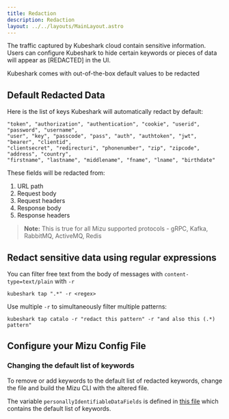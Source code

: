 ```yaml
---
title: Redaction
description: Redaction
layout: ../../layouts/MainLayout.astro
---
```


The traffic captured by Kubeshark cloud contain sensitive information.
Users can configure Kubeshark to hide certain keywords or pieces of data will appear as [REDACTED] in the UI.

Kubeshark comes with out-of-the-box default values to be redacted

## Default Redacted Data

Here is the list of keys Kubeshark will automatically redact by default:

```
"token", "authorization", "authentication", "cookie", "userid", "password", "username",
"user", "key", "passcode", "pass", "auth", "authtoken", "jwt", "bearer", "clientid",
"clientsecret", "redirecturi", "phonenumber", "zip", "zipcode", "address", "country",
"firstname", "lastname", "middlename", "fname", "lname", "birthdate"
```

These fields will be redacted from:

1. URL path
2. Request body
3. Request headers
4. Response body
5. Response headers

> **Note:** This is true for all Mizu supported protocols - gRPC, Kafka, RabbitMQ, ActiveMQ, Redis

## Redact sensitive data using regular expressions

You can filter free text from the body of messages with `content-type=text/plain` with `-r`

```shell
kubeshark tap ".*" -r <regex>
```

Use multiple `-r` to simultaneously filter multiple patterns:

```shell
kubeshark tap catalo -r "redact this pattern" -r "and also this (.*) pattern"
```

## Configure your Mizu Config File

### Changing the default list of keywords

To remove or add keywords to the default list of redacted keywords,
change the file and build the Mizu CLI with the altered file.

The variable `personallyIdentifiableDataFields` is defined
in [this file](https://github.com/kubeshark/kubeshark/blob/main/tap/extensions/http/sensitive_data_cleaner.go)
which contains the default list of keywords.
